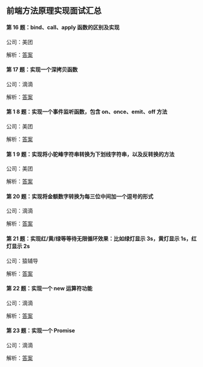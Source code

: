 ## 前端方法原理实现面试汇总

#### 第 16 题：bind、call、apply 函数的区别及实现

公司：美团

解析：[答案](https://github.com/HbuJiaTian/daily-interview-question/issues/18)

#### 第 17 题：实现一个深拷贝函数

公司：滴滴

解析：[答案](https://github.com/HbuJiaTian/daily-interview-question/issues/19)

#### 第 1 8 题：实现一个事件监听函数，包含 on、once、emit、off 方法

公司：美团

解析：[答案](https://github.com/HbuJiaTian/daily-interview-question/issues/20)

#### 第 1 9 题：实现将小驼峰字符串转换为下划线字符串，以及反转换的方法

公司：美团

解析：[答案](https://github.com/HbuJiaTian/daily-interview-question/issues/21)

#### 第 20 题：实现将金额数字转换为每三位中间加一个逗号的形式

公司：滴滴

解析：[答案](https://github.com/HbuJiaTian/daily-interview-question/issues/22)

#### 第 21 题：实现红/黄/绿等等待无限循环效果：比如绿灯显示 3s，黄灯显示 1s，红灯显示 2s

公司：猿辅导

解析：[答案](https://github.com/HbuJiaTian/daily-interview-question/issues/23)

#### 第 22 题：实现一个 new 运算符功能

公司：滴滴

解析：[答案](https://github.com/HbuJiaTian/daily-interview-question/issues/24)

#### 第 23 题：实现一个 Promise

公司：滴滴

解析：[答案](https://github.com/HbuJiaTian/daily-interview-question/issues/25)
